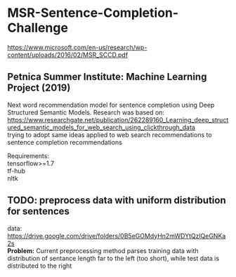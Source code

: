 # MSR-Sentence-Completion-Challenge
https://www.microsoft.com/en-us/research/wp-content/uploads/2016/02/MSR_SCCD.pdf
## Petnica Summer Institute: Machine Learning Project (2019)
Next word recommendation model for sentence completion using Deep Structured Semantic Models.
Research was based on:
https://www.researchgate.net/publication/262289160_Learning_deep_structured_semantic_models_for_web_search_using_clickthrough_data  
trying to adopt same ideas applied to web search recommendations to sentence completion recommendations

Requirements:  
tensorflow>=1.7  
tf-hub  
nltk

## TODO: preprocess data with uniform distribution for sentences
data: https://drive.google.com/drive/folders/0B5eGOMdyHn2mWDYtQzlQeGNKa2s  
**Problem:** Current preprocessing method parses training data with distribution of sentance length far to the left (too short), while test data is distributed to the right
